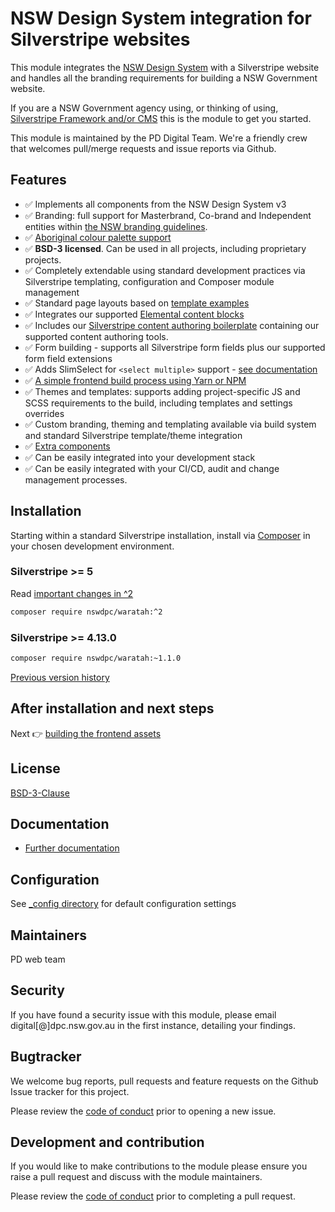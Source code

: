 # NSW Design System integration for Silverstripe websites

This module integrates the [NSW Design System](https://github.com/digitalnsw/nsw-design-system) with a Silverstripe website and handles all the branding requirements for building a NSW Government website.

If you are a NSW Government agency using, or thinking of using, [Silverstripe Framework and/or CMS](https://silverstripe.org) this is the module to get you started.

This module is maintained by the PD Digital Team. We're a friendly crew that welcomes pull/merge requests and issue reports via Github.

## Features

+ ✅ Implements all components from the NSW Design System v3
+ ✅ Branding: full support for Masterbrand, Co-brand and Independent entities within [the NSW branding guidelines](https://digitalnsw.github.io/nsw-design-system/core/logo/index.html).
+ ✅ [Aboriginal colour palette support](./docs/en/102_aboriginal_colour_palette.md)
+ ✅ **BSD-3 licensed**. Can be used in all projects, including proprietary projects.
+ ✅ Completely extendable using standard development practices via Silverstripe templating, configuration and Composer module management
+ ✅ Standard page layouts based on [template examples](https://digitalnsw.github.io/nsw-design-system/templates/index.html)
+ ✅ Integrates our supported [Elemental content blocks](https://github.com/silverstripe/silverstripe-elemental)
+ ✅ Includes our [Silverstripe content authoring boilerplate](https://github.com/nswdpc/silverstripe-content-boilerplate) containing our supported content authoring tools.
+ ✅ Form building - supports all Silverstripe form fields plus our supported form field extensions
+ ✅ Adds SlimSelect for `<select multiple>` support - [see documentation](./docs/en/005_components.md)
+ ✅ [A simple frontend build process using Yarn or NPM](./docs/en/001_index.md)
+ ✅ Themes and templates: supports adding project-specific JS and SCSS requirements to the build, including templates and settings overrides
+ ✅ Custom branding, theming and templating available via build system and standard Silverstripe template/theme integration
+ ✅ [Extra components](./docs/en/005_extra_components.md)
+ ✅ Can be easily integrated into your development stack
+ ✅ Can be easily integrated with your CI/CD, audit and change management processes.

## Installation

Starting within a standard Silverstripe installation, install via [Composer](https://getcomposer.org/download/) in your chosen development environment.

### Silverstripe >= 5

Read [important changes in ^2](./docs/en/006_v2_changes.md)

```sh
composer require nswdpc/waratah:^2
```

### Silverstripe >= 4.13.0

```sh
composer require nswdpc/waratah:~1.1.0
```

[Previous version history](./docs/en/404_previous_versions.md)

## After installation and next steps

Next 👉 [building the frontend assets](./docs/en/001_index.md)

## License

[BSD-3-Clause](./LICENSE.md)

## Documentation

* [Further documentation](./docs/en/001_index.md)

## Configuration

See [_config directory](./_config) for default configuration settings

## Maintainers

PD web team

## Security

If you have found a security issue with this module, please email digital[@]dpc.nsw.gov.au in the first instance, detailing your findings.

## Bugtracker

We welcome bug reports, pull requests and feature requests on the Github Issue tracker for this project.

Please review the [code of conduct](./code-of-conduct.md) prior to opening a new issue.

## Development and contribution

If you would like to make contributions to the module please ensure you raise a pull request and discuss with the module maintainers.

Please review the [code of conduct](./code-of-conduct.md) prior to completing a pull request.
